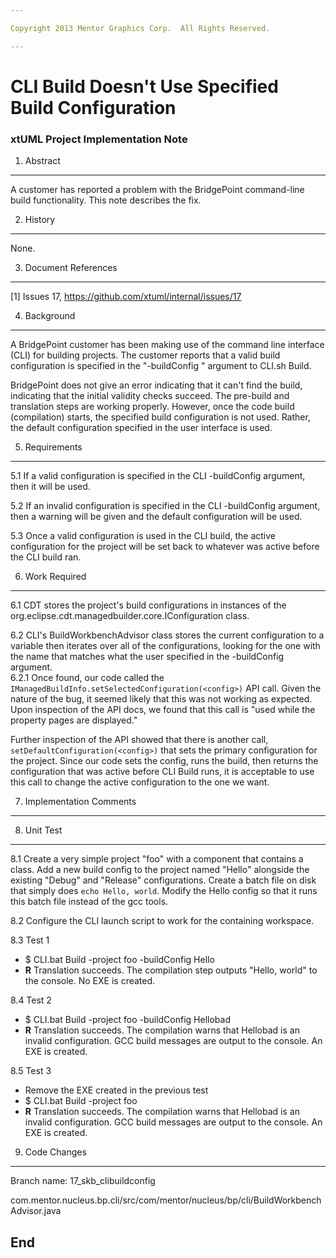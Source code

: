 ```yaml
---

Copyright 2013 Mentor Graphics Corp.  All Rights Reserved.

---
```


# CLI Build Doesn't Use Specified Build Configuration 
### xtUML Project Implementation Note


1. Abstract
-----------
A customer has reported a problem with the BridgePoint command-line build
functionality.  This note describes the fix.

2. History
----------
None.

3. Document References
----------------------
[1] Issues 17, https://github.com/xtuml/internal/issues/17  

4. Background
-------------
A BridgePoint customer has been making use of the command line interface (CLI)
for building projects.  The customer reports that a valid build configuration
is specified in the "-buildConfig <config name>" argument to CLI.sh Build.  

BridgePoint does not give an error indicating that it can't find the build,
indicating that the initial validity checks succeed.  The pre-build and 
translation steps are working properly.  However, once the code build 
(compilation) starts, the specified build configuration is not used.  Rather, 
the default configuration specified in the user interface is used.  

5. Requirements
---------------
5.1  If a valid configuration is specified in the CLI -buildConfig argument,
  then it will be used.  

5.2  If an invalid configuration is specified in the CLI -buildConfig argument,
  then a warning will be given and the default configuration will be used.  

5.3  Once a valid configuration is used in the CLI build, the active 
  configuration for the project will be set back to whatever was active before
  the CLI build ran.

6. Work Required
----------------
6.1  CDT stores the project's build configurations in instances of the 
  org.eclipse.cdt.managedbuilder.core.IConfiguration class.  
 
6.2  CLI's BuildWorkbenchAdvisor class stores the current configuration to a 
  variable then iterates over all of the configurations, looking for the one
  with the name that matches what the user specified in the -buildConfig 
  <config name> argument.  
6.2.1  Once found, our code called the 
  ``` IManagedBuildInfo.setSelectedConfiguration(<config>) ``` API call. Given
  the nature of the bug, it seemed likely that this was not working as 
  expected. Upon inspection of the API docs, we found that this call is "used 
  while the property pages are displayed."  
  
  Further inspection of the API showed that there is another call, 
  ```setDefaultConfiguration(<config>)``` that sets the primary configuration
  for the project.  Since our code sets the config, runs the build, then returns
  the configuration that was active before CLI Build runs, it is acceptable to
  use this call to change the active configuration to the one we want.  

7. Implementation Comments
--------------------------

8. Unit Test
------------
8.1  Create a very simple project "foo" with a component that contains a class.
  Add a new build config to the project named "Hello" alongside the existing 
  "Debug" and "Release" configurations.  Create a batch file on disk that 
  simply does ```echo Hello, world```.  Modify the Hello config so that it runs
  this batch file instead of the gcc tools.   

8.2  Configure the CLI launch script to work for the containing workspace.  

8.3  Test 1  
  - $ CLI.bat Build -project foo -buildConfig Hello
  - __R__ Translation succeeds.  The compilation step outputs "Hello, world" to
  the console.  No EXE is created.

8.4  Test 2  
  - $ CLI.bat Build -project foo -buildConfig Hellobad
  - __R__ Translation succeeds.  The compilation warns that Hellobad is an 
  invalid configuration.  GCC build messages are output to the console.  An EXE is created.  

8.5  Test 3  
  - Remove the EXE created in the previous test
  - $ CLI.bat Build -project foo 
  - __R__ Translation succeeds.  The compilation warns that Hellobad is an 
  invalid configuration.  GCC build messages are output to the console.  An EXE is created.  

9. Code Changes
---------------
Branch name: 17_skb_clibuildconfig 

com.mentor.nucleus.bp.cli/src/com/mentor/nucleus/bp/cli/BuildWorkbenchAdvisor.java  

End
---


